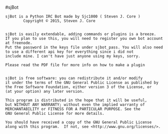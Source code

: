 #sjBot


	sjBot is a Python IRC Bot made by Sjc1000 ( Steven J. Core )
			Copyright © 2015, Steven J. Core
	
	
	sjBot is easily extendable, adding commands or plugins is a breeze.
	If you plan to use this, you will need to register you own bot account at freenode.
	Put the password in the keys file under sjbot_pass. You will also need
	to use a different api key for everything since i did not
	include mine. I can't have just anyone using my keys, sorry.
	
	Please read the PDF file for more info on how to make a plugin
	
	
	sjBot is free software: you can redistribute it and/or modify
	it under the terms of the GNU General Public License as published by
	the Free Software Foundation, either version 3 of the License, or
	(at your option) any later version.

	This program is distributed in the hope that it will be useful,
	but WITHOUT ANY WARRANTY; without even the implied warranty of
	MERCHANTABILITY or FITNESS FOR A PARTICULAR PURPOSE. See the 
	GNU General Public License for more details.

	You should have received a copy of the GNU General Public License
	along with this program.  If not, see <http://www.gnu.org/licenses/>.
